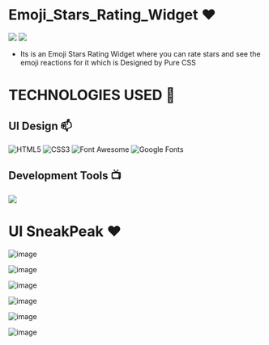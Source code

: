 # Emoji_Stars_Rating_Widget ❤️

![](https://img.shields.io/github/languages/count/gowthamrajk/Emoji_Stars_Rating_Widget)   ![](https://img.shields.io/github/languages/top/gowthamrajk/Emoji_Stars_Rating_Widget)

- Its is an Emoji Stars Rating Widget where you can rate stars and see the emoji reactions for it which is Designed by Pure CSS

# TECHNOLOGIES USED 📌

## UI Design 📫

![HTML5](https://img.shields.io/static/v1?style=for-the-badge&message=HTML5&color=E34F26&logo=HTML5&logoColor=FFFFFF&label=)
![CSS3](https://img.shields.io/static/v1?style=for-the-badge&message=CSS3&color=1572B6&logo=CSS3&logoColor=FFFFFF&label=)
![Font Awesome](https://img.shields.io/static/v1?style=for-the-badge&message=Font+Awesome&color=339AF0&logo=Font+Awesome&logoColor=FFFFFF&label=)
![Google Fonts](https://img.shields.io/static/v1?style=for-the-badge&message=Google+Fonts&color=4285F4&logo=Google+Fonts&logoColor=FFFFFF&label=)

## Development Tools 📺

![](https://img.shields.io/static/v1?style=for-the-badge&message=Sublime+Text&color=222222&logo=Sublime+Text&logoColor=FF9800&label=)

# UI SneakPeak ❤️ 

![image](https://user-images.githubusercontent.com/43011442/127988885-5760efde-c775-42d9-a78e-55d90fe9742f.png)

![image](https://user-images.githubusercontent.com/43011442/127988985-6105e5c5-3dad-4341-ab34-d38cf6ab8a38.png)

![image](https://user-images.githubusercontent.com/43011442/127989046-6b3581cf-75ec-427a-8f5e-2b108b68c59d.png)

![image](https://user-images.githubusercontent.com/43011442/127989109-09f6b8cc-7650-4b92-922c-b6b79371a85a.png)

![image](https://user-images.githubusercontent.com/43011442/127989195-7f89d216-ab9b-4b1a-9b1c-565ca619f8ec.png)

![image](https://user-images.githubusercontent.com/43011442/127989259-bf783076-73cb-4838-8512-b52ea67fc246.png)


